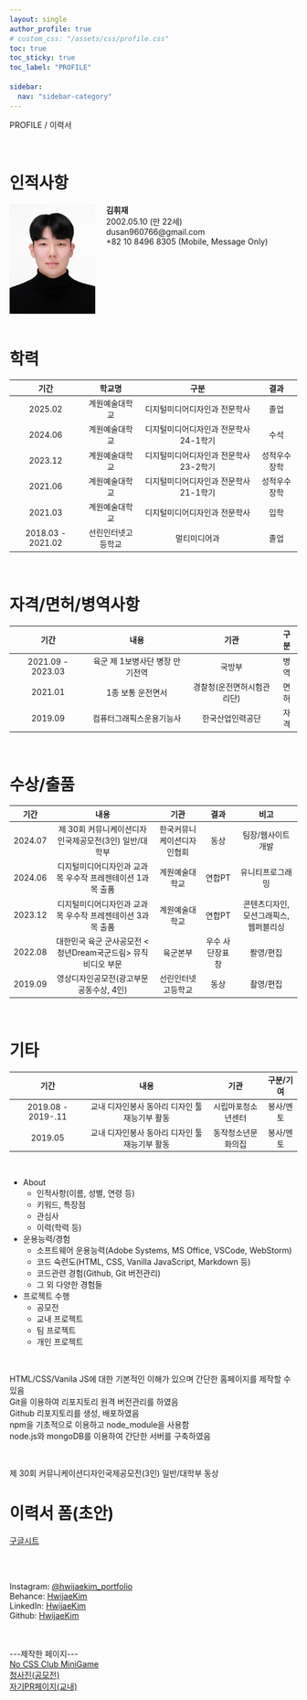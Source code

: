 ```yaml
---
layout: single
author_profile: true
# custom_css: "/assets/css/profile.css"
toc: true
toc_sticky: true
toc_label: "PROFILE"

sidebar:
  nav: "sidebar-category"
---
```

<style>
    .profile_grid {
        display: gird;
        /* border: solid 1px red; */
    }
    .profile_img {
        /* float: right; */
        display: inline-block;
        margin-right: 15px;
        /* border: solid 1px blue; */
        vertical-align: top;
    }
    
    .profile {
        display: inline-block;
        /* padding-top: 5px; */
        /* float: right; */
        /* border: solid 1px green; */
    }

</style>


PROFILE / 이력서
   
<br>

# 인적사항   

<!-- ![profile](/assets/images/profile_real.jpeg){: width="150"} -->
<div class="profile_grid">
<img class="profile_img" src="/assets/images/profile_real.jpeg" width="150">

<div class="profile">
<b>김휘재</b>   <br>
2002.05.10 (만 22세)   <br>
dusan960766@gmail.com   <br>
+82 10 8496 8305 (Mobile, Message Only)
</div>
</div>





<br>

# 학력

| 기간              	| 학교명             	| 구분                          	        | 결과       	|
|:-------------------:	|:--------------------:	|:-------------------------------:	        |:----------:	|
| 2025.02           	| 계원예술대학교     	| 디지털미디어디자인과 전문학사         	| 졸업 	        |
| 2024.06               | 계원예술대학교        | 디지털미디어디자인과 전문학사 24-1학기    | 수석          |
| 2023.12               | 계원예술대학교        | 디지털미디어디자인과 전문학사 23-2학기    | 성적우수장학  |
| 2021.06               | 계원예술대학교        | 디지털미디어디자인과 전문학사 21-1학기    | 성적우수장학  |
| 2021.03           	| 계원예술대학교     	| 디지털미디어디자인과 전문학사         	| 입학         	|
| 2018.03 - 2021.02 	| 선린인터넷고등학교 	| 멀티미디어과                          	| 졸업         	|
   
<br>

   

# 자격/면허/병역사항

| 기간              	| 내용                               	| 기관                             	| 구분        	|
|:-------------------:	|:--------------------:               	|:-------------------------------:   |:----------:	|
| 2021.09 - 2023.03    	| 육군 제 1보병사단 병장 만기전역     	| 국방부                        	| 병역   	    |
| 2021.01           	| 1종 보통 운전면서     	            | 경찰청(운전면허시험관리단)    	| 면허      	|
| 2019.09           	| 컴퓨터그래픽스운용기능사 	            | 한국산업인력공단               	| 자격       	|

   
   
<br>

# 수상/출품

| 기간     	| 내용                                                         | 기관                       |   결과           | 비고                                   |
|:--------:	|:--------------------:	                                       |:------------------:         |:----------:       |:------:                                 |
| 2024.07  	| 제 30회 커뮤니케이션디자인국제공모전(3인) 일반/대학부        | 한국커뮤니케이션디자인협회 | 동상   	       | 팀장/웹사이트 개발                     |
| 2024.06   | 디지털미디어디자인과 교과목 우수작 프레젠테이션 1과목 출품   | 계원예술대학교             | 연합PT           | 유니티프로그래밍                       |
| 2023.12   | 디지털미디어디자인과 교과목 우수작 프레젠테이션 3과목 출품   | 계원예술대학교             | 연합PT           | 콘텐츠디자인, 모션그래픽스, 웹퍼블리싱 |
| 2022.08   | 대한민국 육군 군사공모전 <청년Dream국군드림> 뮤직비디오 부문 | 육군본부    	            | 우수 사단장표창  | 퐐영/편집                              |
| 2019.09   | 영상디자인공모전(광고부문 공동수상, 4인) 	                   | 선린인터넷고등학교        	| 동상             | 촬영/편집                              |



   
   
<br>

# 기타 

| 기간                 | 내용                                             | 기관                 | 구분/기여        |
|:---:                  |:---:                                              |:---:                  |:---:              |
| 2019.08 - 2019-.11   | 교내 디자인봉사 동아리 디자인 툴 재능기부 활동   | 시립마포청소년센터   | 봉사/멘토        |
| 2019.05              | 교내 디자인봉사 동아리 디자인 툴 재능기부 활동   | 동작청소년문화의집   | 봉사/멘토        |


   
<br>


- About
    - 인적사항(이름, 성별, 연령 등)
    - 키워드, 특장점
    - 관심사
    - 이력(학력 등)
- 운용능력/경험
    - 소프트웨어 운용능력(Adobe Systems, MS Office, VSCode, WebStorm)
    - 코드 숙련도(HTML, CSS, Vanilla JavaScript, Markdown 등)
    - 코드관련 경험(Github, Git 버전관리)
    - 그 외 다양한 경험들
- 프로젝트 수행
    - 공모전
    - 교내 프로젝트
    - 팀 프로젝트
    - 개인 프로젝트

<br>

HTML/CSS/Vanila JS에 대한 기본적인 이해가 있으며 간단한 홈페이지를 제작할 수 있음   
Git을 이용하여 리포지토리 원격 버전관리를 하였음   
Github 리포지토리를 생성, 배포하였음   
npm을 기초적으로 이용하고 node_module을 사용함   
node.js와 mongoDB를 이용하여 간단한 서버를 구축하였음

   
   
<br>
   
제 30회 커뮤니케이션디자인국제공모전(3인) 일반/대학부 동상   



# 이력서 폼(초안)   
[구글시트][googlesheet]

<br><br>

Instagram: [@hwijaekim_portfolio][instagram-portfolio]   
Behance: [HwijaeKim][behance]   
LinkedIn: [HwijaeKim][linkedin]   
Github: [HwijaeKim][github]   
<br><br>

---제작한 페이지---   
[No CSS Club MiniGame][nocssclub]   
[청사진(공모전)][blueprint]   
[자기PR페이지(교내)][unionpt]


[instagram-portfolio]: https://instagram.com/hwijae_portfolio
[behance]: https://www.behance.net/hwijaekim
[linkedin]: https://www.linkedin.com/in/hwijaekim/
[github]: https://github.com/HwijaeKim

[nocssclub]: https://hwijaekim.github.io/nocssclub_minigame
[blueprint]: https://hwijaekim.github.io/blueprint2024
[unionpt]: https://hwijaekim.github.io/unionpt.github.io

[googlesheet]: https://docs.google.com/spreadsheets/d/16iekyjOCZ4u5HfsAWDzgVfGrRHkdvQHLVTnzvRlXRsc/edit?gid=0#gid=0